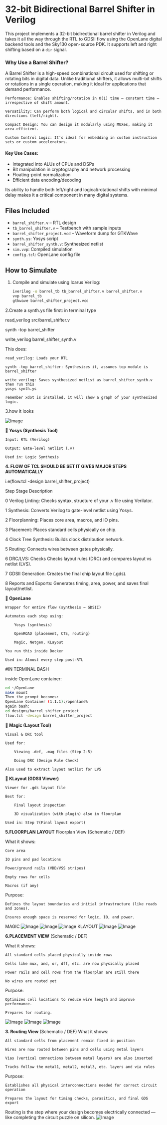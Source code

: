# 32-bit Bidirectional Barrel Shifter in Verilog

This project implements a 32-bit bidirectional barrel shifter in Verilog and takes it all the way through the RTL to GDSII flow using the OpenLane digital backend tools and the Sky130 open-source PDK. It supports left and right shifting based on a `dir` signal.
### Why Use a Barrel Shifter?

A Barrel Shifter is a high-speed combinational circuit used for shifting or rotating bits in digital data. Unlike traditional shifters, it allows multi-bit shifts or rotations in a single operation, making it ideal for applications that demand performance.

    Performance: Enables shifting/rotation in O(1) time — constant time — irrespective of shift amount.

    Versatility: Can perform both logical and circular shifts, and in both directions (left/right).

    Compact Design: You can design it modularly using MUXes, making it area-efficient.

    Custom Control Logic: It’s ideal for embedding in custom instruction sets or custom accelerators.

#### Key Use Cases:
- Integrated into ALUs of CPUs and DSPs
- Bit manipulation in cryptography and network processing
- Floating-point normalization
- Efficient data encoding/decoding

Its ability to handle both left/right and logical/rotational shifts with minimal delay makes it a critical component in many digital systems.


##  Files Included
- `barrel_shifter.v` – RTL design
- `tb_barrel_shifter.v` – Testbench with sample inputs
- `barrel_shifter_project.vcd` – Waveform dump for GTKWave
- `synth.ys`: Yosys script
- `barrel_shifter_synth.v`: Synthesized netlist
- `sim.vvp`: Compiled simulation
- `config.tcl`: OpenLane config file

## How to Simulate
1. Compile and simulate using Icarus Verilog:
   ```bash
   iverilog -o barrel_tb tb_barrel_shifter.v barrel_shifter.v
   vvp barrel_tb
   gtkwave barrel_shifter_project.vcd
   
2.Create a synth.ys file first:
in terminal type

read_verilog src/barrel_shifter.v

synth -top barrel_shifter

write_verilog barrel_shifter_synth.v

This does:

    read_verilog: Loads your RTL

    synth -top barrel_shifter: Synthesizes it, assumes top module is barrel_shifter

    write_verilog: Saves synthesized netlist as barrel_shifter_synth.v
    then run this
    yosys synth.ys

    remember xdot is installed, it will show a graph of your synthesized logic.
3.how it looks

![Image](https://github.com/user-attachments/assets/e0786237-6c73-4169-9452-96d92b48c54d)

**🔹 Yosys (Synthesis Tool)**

    Input: RTL (Verilog)

    Output: Gate-level netlist (.v)

    Used in: Logic Synthesis 


**4. FLOW OF TCL SHOULD BE SET IT GIVES MAJOR STEPS AUTOMATICALLY**

   
   i.e(flow.tcl -design barrel_shifter_project)
   
Step	Stage	Description

0	Verilog Linting:	Checks syntax, structure of your .v file using Verilator.

1	Synthesis:	Converts Verilog to gate-level netlist using Yosys.

2	Floorplanning:	Places core area, macros, and IO pins.

3	Placement:	Places standard cells physically on chip.

4	Clock Tree Synthesis:	Builds clock distribution network.

5	Routing:	Connects wires between gates physically.

6	DRC/LVS: Checks	Checks layout rules (DRC) and compares layout vs netlist (LVS).

7	GDSII Generation:	Creates the final chip layout file (.gds).

8	Reports and Exports:	Generates timing, area, power, and saves final layout/netlist.

**🔹 OpenLane**

    Wrapper for entire flow (synthesis → GDSII)

    Automates each step using:

        Yosys (synthesis)

        OpenROAD (placement, CTS, routing)

        Magic, Netgen, KLayout

    You run this inside Docker

    Used in: Almost every step post-RTL



#IN TERMINAL BASH

inside OpenLane container:
```bash
cd ~/OpenLane
make mount
Then the prompt becomes:
OpenLane Container (1.1.1):/openlane%
again bash:
cd designs/barrel_shifter_project
flow.tcl -design barrel_shifter_project
```

**🔹 Magic (Layout Tool)**

    Visual & DRC tool

    Used for:

        Viewing .def, .mag files (Step 2-5)

        Doing DRC (Design Rule Check)

    Also used to extract layout netlist for LVS


**🔹 KLayout (GDSII Viewer)**

    Viewer for .gds layout file

    Best for:

        Final layout inspection

        3D visualization (with plugin) also in floorplan

    Used in: Step 7(Final layout export)

**5.FLOORPLAN LAYOUT**
Floorplan View (Schematic / DEF)

 What it shows:

    Core area

    IO pins and pad locations

    Power/ground rails (VDD/VSS stripes)

    Empty rows for cells

    Macros (if any)
  Purpose:

    Defines the layout boundaries and initial infrastructure (like roads and zones).

    Ensures enough space is reserved for logic, IO, and power.
MAGIC 
![Image](https://github.com/user-attachments/assets/a7038650-0005-459c-a066-9aed300188d5)
![Image](https://github.com/user-attachments/assets/830bbcc0-be07-4d0a-bca9-e1d90fd13ece)
![Image](https://github.com/user-attachments/assets/3f6214af-1058-43bc-84d9-ad4e64ae0564)
KLAYOUT
![Image](https://github.com/user-attachments/assets/ebffd0ec-e90b-465c-a29e-34daf373ea69)
![Image](https://github.com/user-attachments/assets/066dd69b-f00c-42ab-a930-c76ded7a7e0f)

**6.PLACEMENT VIEW** (Schematic / DEF)

 What it shows:

    All standard cells placed physically inside rows

    Cells like mux, and, or, dff, etc. are now physically placed

    Power rails and cell rows from the floorplan are still there

    No wires are routed yet
    
 Purpose:

    Optimizes cell locations to reduce wire length and improve performance.

    Prepares for routing.

   ![Image](https://github.com/user-attachments/assets/9556e958-cf8d-4891-bf13-d16d33587325)
   ![Image](https://github.com/user-attachments/assets/f237838f-6eec-4e4b-994c-7749b2130b97)
   ![Image](https://github.com/user-attachments/assets/f6b536e3-79b2-4f93-9382-8b688910bea3)

**3. Routing View** (Schematic / DEF)
What it shows:

    All standard cells from placement remain fixed in position

    Wires are now routed between pins and cells using metal layers

    Vias (vertical connections between metal layers) are also inserted

    Tracks follow the metal1, metal2, metal3, etc. layers and via rules

Purpose:

    Establishes all physical interconnections needed for correct circuit operation

    Prepares the layout for timing checks, parasitics, and final GDS export

Routing is the step where your design becomes electrically connected — like completing the circuit puzzle on silicon.
![Image](https://github.com/user-attachments/assets/c9c056d1-9789-443f-ab2d-a820e6bae723)
